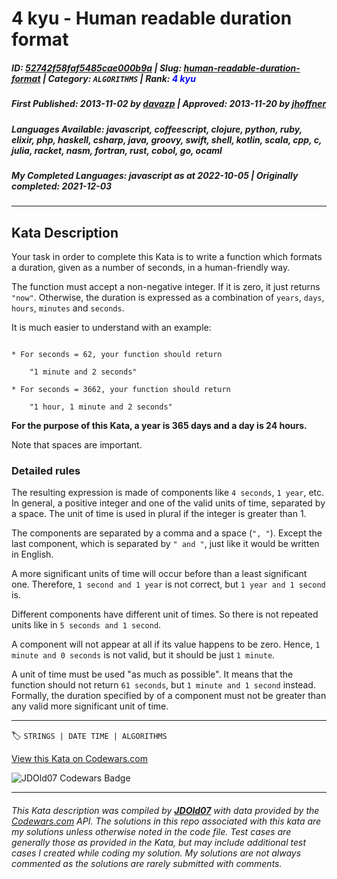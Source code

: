 # 4 kyu - Human readable duration format

##### **ID**: [52742f58faf5485cae000b9a](https://www.codewars.com/kata/52742f58faf5485cae000b9a) | **Slug**: [human-readable-duration-format](https://www.codewars.com/kata/52742f58faf5485cae000b9a) | **Category**: `ALGORITHMS` | **Rank**: <span style="color:blue">4 kyu</span>

##### **First Published**: 2013-11-02 ***by*** [davazp](https://www.codewars.com/users/davazp) | **Approved**: 2013-11-20 ***by*** [jhoffner](https://www.codewars.com/users/jhoffner)

##### **Languages Available**: javascript, coffeescript, clojure, python, ruby, elixir, php, haskell, csharp, java, groovy, swift, shell, kotlin, scala, cpp, c, julia, racket, nasm, fortran, rust, cobol, go, ocaml

##### **My Completed Languages**: javascript ***as at*** 2022-10-05 | **Originally completed**: 2021-12-03

---

## Kata Description


Your task in order to complete this Kata is to write a function which formats a duration, given as a number of seconds, in a human-friendly way.



The function must accept a non-negative integer. If it is zero, it just returns `"now"`. Otherwise,  the duration is expressed as a combination of `years`, `days`, `hours`, `minutes` and `seconds`.



It is much easier to understand with an example:



```text

* For seconds = 62, your function should return 

    "1 minute and 2 seconds"

* For seconds = 3662, your function should return

    "1 hour, 1 minute and 2 seconds"

```



**For the purpose of this Kata, a year is 365 days and a day is 24 hours.**



Note that spaces are important.





### Detailed rules



The resulting expression is made of components like `4 seconds`, `1 year`, etc.  In general, a positive integer and one of the valid units of time, separated by a space. The unit of time is used in plural if the integer is greater than 1.



The components are separated by a comma and a space (`", "`). Except the last component, which is separated by `" and "`, just like it would be written in English. 



A more significant units of time will occur before than a least significant one. Therefore, `1 second and 1 year` is not correct, but `1 year and 1 second` is.



Different components have different unit of times. So there is not repeated units like in `5 seconds and 1 second`.



A component will not appear at all if its value happens to be zero.  Hence, `1 minute and 0 seconds` is not valid, but it should be just `1 minute`.



 A unit of time must be used "as much as possible". It means that the function should not return `61 seconds`, but `1 minute and 1 second` instead.  Formally, the duration specified by  of a component must not be greater than any valid more significant unit of time.



---


🏷 `STRINGS | DATE TIME | ALGORITHMS`


[View this Kata on Codewars.com](https://www.codewars.com/kata/52742f58faf5485cae000b9a)

![](https://www.codewars.com/users/jdold07/badges/large "JDOld07 Codewars Badge")

---

###### *This Kata description was compiled by [**JDOld07**](https://tpstech.dev) with data provided by the [Codewars.com](https://www.codewars.com) API.  The solutions in this repo associated with this kata are my solutions unless otherwise noted in the code file.  Test cases are generally those as provided in the Kata, but may include additional test cases I created while coding my solution.  My solutions are not always commented as the solutions are rarely submitted with comments.*
